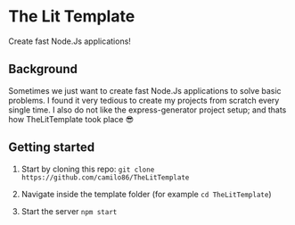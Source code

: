 # The Lit Template

Create fast Node.Js applications!

## Background

Sometimes we just want to create fast Node.Js applications to solve basic problems. I found it very tedious to create my projects from scratch every single time. I also do not like the express-generator project setup; and thats how TheLitTemplate took place 😎

## Getting started

1. Start by cloning this repo: `git clone https://github.com/camilo86/TheLitTemplate`

2. Navigate inside the template folder (for example `cd TheLitTemplate`)

3. Start the server `npm start`